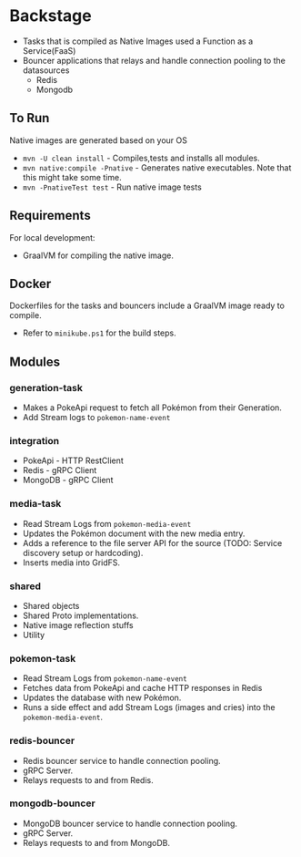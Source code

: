 # Backstage

- Tasks that is compiled as Native Images used a Function as a Service(FaaS)
- Bouncer applications that relays and handle connection pooling to the datasources
    - Redis
    - Mongodb

## To Run

Native images are generated based on your OS

- `mvn -U clean install` - Compiles,tests and installs all modules.
- `mvn native:compile -Pnative` - Generates native executables. Note that this might take some time.
- `mvn -PnativeTest test` - Run native image tests

## Requirements

For local development:

- GraalVM for compiling the native image.

## Docker

Dockerfiles for the tasks and bouncers include a GraalVM image ready to compile.

- Refer to `minikube.ps1` for the build steps.

## Modules

### generation-task

- Makes a PokeApi request to fetch all Pokémon from their Generation.
- Add Stream logs to `pokemon-name-event`

### integration

- PokeApi - HTTP RestClient
- Redis - gRPC Client
- MongoDB - gRPC Client

### media-task

- Read Stream Logs from `pokemon-media-event`
- Updates the Pokémon document with the new media entry.
- Adds a reference to the file server API for the source (TODO: Service discovery setup or hardcoding).
- Inserts media into GridFS.

### shared

- Shared objects
- Shared Proto implementations.
- Native image reflection stuffs
- Utility

### pokemon-task

- Read Stream Logs from `pokemon-name-event`
- Fetches data from PokeApi and cache HTTP responses in Redis
- Updates the database with new Pokémon.
- Runs a side effect and add Stream Logs (images and cries) into the `pokemon-media-event`.

### redis-bouncer

- Redis bouncer service to handle connection pooling.
- gRPC Server.
- Relays requests to and from Redis.

### mongodb-bouncer

- MongoDB bouncer service to handle connection pooling.
- gRPC Server.
- Relays requests to and from MongoDB.
